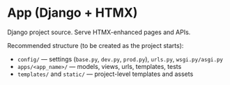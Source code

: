 # App (Django + HTMX)

Django project source. Serve HTMX-enhanced pages and APIs.

Recommended structure (to be created as the project starts):
- `config/` — settings (`base.py`, `dev.py`, `prod.py`), `urls.py`, `wsgi.py/asgi.py`
- `apps/<app_name>/` — models, views, urls, templates, tests
- `templates/` and `static/` — project-level templates and assets

